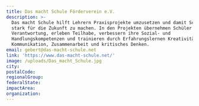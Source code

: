 ```yaml
---
title: Das macht Schule Förderverein e.V.
description: >-
  Das macht Schule hilft Lehrern Praxisprojekte umzusetzen und damit Schüler
  stark für die Zukunft zu machen. In den Projekten übernehmen Schüler
  Verantwortung, erleben Teilhabe, verbessern ihre Sozial- und
  Handlungskompetenzen und trainieren durch Erfahrungslernen Kreativität,
  Kommunikation, Zusammenarbeit und kritisches Denken.
email: gebert@das-macht-schule.net
link: 'https://www.das-macht-schule.net/'
image: /uploads/Das_macht_Schule.jpg
city:
postalCode:
regionalGroup:
federalState:
impactArea:
organization:
---
```


